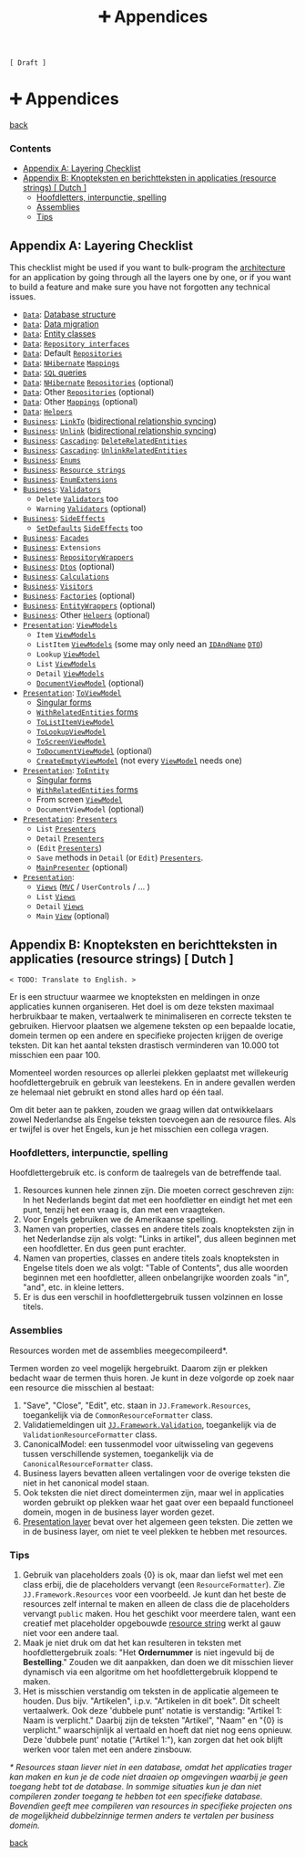 ﻿---
title: "➕ Appendices"
---

`[ Draft ]`

➕ Appendices
==============

[back](.)

<h3>Contents</h3>

- [Appendix A: Layering Checklist](#appendix-a-layering-checklist)
- [Appendix B: Knopteksten en berichtteksten in applicaties (resource strings) [ Dutch ]](#appendix-b-knopteksten-en-berichtteksten-in-applicaties-resource-strings--dutch-)
    - [Hoofdletters, interpunctie, spelling](#hoofdletters-interpunctie-spelling)
    - [Assemblies](#assemblies)
    - [Tips](#tips)


Appendix A: Layering Checklist
------------------------------

This checklist might be used if you want to bulk-program the [architecture](index.md) for an application by going through all the layers one by one, or if you want to build a feature and make sure you have not forgotten any technical issues.

- [`Data`](layers.md#data-layer): [Database structure](database-conventions.md#-database-conventions)
- [`Data`](layers.md#data-layer): [Data migration](database-conventions.md#upgrade-scripts)
- [`Data`](layers.md#data-layer): [Entity classes](patterns/data-access.md#entities)
- [`Data`](layers.md#data-layer): [`Repository interfaces`](patterns/data-access.md#repository-interfaces)
- [`Data`](layers.md#data-layer): Default [`Repositories`](patterns/data-access.md#repository)
- [`Data`](layers.md#data-layer): [`NHibernate`](api/misc.md#nhibernate) [`Mappings`](patterns/data-access.md#mapping)
- [`Data`](layers.md#data-layer): [`SQL` queries](api/misc.md#sql)
- [`Data`](layers.md#data-layer): [`NHibernate`](api/misc.md#nhibernate) [`Repositories`](patterns/data-access.md#repository) (optional)
- [`Data`](layers.md#data-layer): Other [`Repositories`](patterns/data-access.md#repository) (optional)
- [`Data`](layers.md#data-layer): Other [`Mappings`](patterns/data-access.md#mapping) (optional)
- [`Data`](layers.md#data-layer): [`Helpers`](patterns/other.md#helper) 
- [`Business`](layers.md#business-layer): [`LinkTo`](patterns/business-logic.md#linkto) ([bidirectional relationship syncing](aspects.md#bidirectional-relationship-synchronization))
- [`Business`](layers.md#business-layer): [`Unlink`](patterns/business-logic.md#unlink) ([bidirectional relationship syncing](aspects.md#bidirectional-relationship-synchronization))
- [`Business`](layers.md#business-layer): [`Cascading`](aspects.md#cascading): [`DeleteRelatedEntities`](patterns/business-logic.md#cascading)
- [`Business`](layers.md#business-layer): [`Cascading`](aspects.md#cascading): [`UnlinkRelatedEntities`](patterns/business-logic.md#cascading)
- [`Business`](layers.md#business-layer): [`Enums`](aspects.md#enums)
- [`Business`](layers.md#business-layer): [`Resource strings`](patterns/resource-strings.md)
- [`Business`](layers.md#business-layer): [`EnumExtensions`](aspects.md#enum-like-entities)
- [`Business`](layers.md#business-layer): [`Validators`](patterns/business-logic.md#validators)
    - `Delete` [`Validators`](patterns/business-logic.md#validators) too
    - `Warning` [`Validators`](patterns/business-logic.md#validators) (optional)
- [`Business`](layers.md#business-layer): [`SideEffects`](patterns/business-logic.md#sideeffects)
    - [`SetDefaults`](aspects.md#defaults) [`SideEffects`](patterns/business-logic.md#sideeffects) too
- [`Business`](layers.md#business-layer): [`Facades`](patterns/business-logic.md#facade)
- [`Business`](layers.md#business-layer): `Extensions`
- [`Business`](layers.md#business-layer): [`RepositoryWrappers`](patterns/data-access.md#repositorywrappers)
- [`Business`](layers.md#business-layer): [`Dtos`](patterns/data-access.md#dto) (optional)
- [`Business`](layers.md#business-layer): [`Calculations`](aspects.md#calculation)
- [`Business`](layers.md#business-layer): [`Visitors`](patterns/visitors.md)
- [`Business`](layers.md#business-layer): [`Factories`](patterns/other.md#factory) (optional)
- [`Business`](layers.md#business-layer): [`EntityWrappers`](patterns/other.md#wrapper) (optional)
- [`Business`](layers.md#business-layer): Other [`Helpers`](patterns/other.md#helper) (optional)
- [`Presentation`](layers.md#presentation-layer): [`ViewModels`](patterns/viewmodels.md)
    - `Item` [`ViewModels`](patterns/viewmodels.md#entity-viewmodels)
    - `ListItem` [`ViewModels`](patterns/viewmodels.md#listitem-viewmodels) (some may only need an [`IDAndName`](api/misc.md#jj-canonical) [`DTO`](patterns/data-access.md#dto))
    - `Lookup` [`ViewModel`](patterns/viewmodels.md#lookup-viewmodels)
    - `List` [`ViewModels`](patterns/viewmodels.md#screen-viewmodels)
    - `Detail` [`ViewModels`](patterns/viewmodels.md#screen-viewmodels)
    - [`DocumentViewModel`](patterns/viewmodels.md) (optional)
- [`Presentation`](layers.md#presentation-layer): [`ToViewModel`](patterns/presentation.md#toviewmodel)
    - [Singular forms](patterns/other.md#singular-plural-non-recursive-recursive-and-withrelatedentities)
    - [`WithRelatedEntities` forms](patterns/other.md#singular-plural-non-recursive-recursive-and-withrelatedentities)
    - [`ToListItemViewModel`](patterns/presentation.md#toviewmodel)
    - [`ToLookupViewModel`](patterns/presentation.md#toviewmodel)
    - [`ToScreenViewModel`](patterns/presentation.md#toviewmodel)
    - [`ToDocumentViewModel`](patterns/presentation.md#toviewmodel) (optional)
    - [`CreateEmptyViewModel`](patterns/presentation.md#toviewmodel) (not every [`ViewModel`](patterns/viewmodels.md) needs one)
- [`Presentation`](layers.md#presentation-layer): [`ToEntity`](patterns/presentation.md#toentity)
    - [Singular forms](patterns/other.md#singular-plural-non-recursive-recursive-and-withrelatedentities)
    - [`WithRelatedEntities` forms](patterns/other.md#singular-plural-non-recursive-recursive-and-withrelatedentities)
    - From screen [`ViewModel`](patterns/viewmodels.md)
    - `DocumentViewModel` (optional)
- [`Presentation`](layers.md#presentation-layer): [`Presenters`](patterns/presenters.md#-presenters#-presenters)
    - `List` [`Presenters`](patterns/presenters.md#-presenters)
    - `Detail` [`Presenters`](patterns/presenters.md#-presenters)
    - (`Edit` [`Presenters`](patterns/presenters.md#-presenters))
    - `Save` methods in `Detail` (or `Edit`) [`Presenters`](patterns/presenters.md#-presenters).
    - [`MainPresenter`](patterns/presenters.md#-presenters) (optional)
- [`Presentation`](layers.md#presentation-layer):
    - [`Views`](patterns/presentation.md#views) ([`MVC`](api/misc.md#mvc) / `UserControls` / ... )
    - `List` [`Views`](patterns/presentation.md#views)
    - `Detail` [`Views`](patterns/presentation.md#views)
    - `Main` [`View`](patterns/presentation.md#views) (optional)


Appendix B: Knopteksten en berichtteksten in applicaties (resource strings) [ Dutch ]
-------------------------------------------------------------------------------------

`< TODO: Translate to English. >`  

Er is een structuur waarmee we knopteksten en meldingen in onze applicaties kunnen organiseren. Het doel is om deze teksten maximaal herbruikbaar te maken, vertaalwerk te minimaliseren en correcte teksten te gebruiken. Hiervoor plaatsen we algemene teksten op een bepaalde locatie, domein termen op een andere en specifieke projecten krijgen de overige teksten. Dit kan het aantal teksten drastisch verminderen van 10.000 tot misschien een paar 100.

Momenteel worden resources op allerlei plekken geplaatst met willekeurig hoofdlettergebruik en gebruik van leestekens. En in andere gevallen werden ze helemaal niet gebruikt en stond alles hard op één taal.

Om dit beter aan te pakken, zouden we graag willen dat ontwikkelaars zowel Nederlandse als Engelse teksten toevoegen aan de resource files. Als er twijfel is over het Engels, kun je het misschien een collega vragen.

### Hoofdletters, interpunctie, spelling

Hoofdlettergebruik etc. is conform de taalregels van de betreffende taal.

1. Resources kunnen hele zinnen zijn. Die moeten correct geschreven zijn: In het Nederlands begint dat met een hoofdletter en eindigt het met een punt, tenzij het een vraag is, dan met een vraagteken.
2. Voor Engels gebruiken we de Amerikaanse spelling.
3. Namen van properties, classes en andere titels zoals knopteksten zijn in het Nederlandse zijn als volgt: "Links in artikel", dus alleen beginnen met een hoofdletter. En dus geen punt erachter.
4. Namen van properties, classes en andere titels zoals knopteksten in Engelse titels doen we als volgt: "Table of Contents", dus alle woorden beginnen met een hoofdletter, alleen onbelangrijke woorden zoals "in", "and", etc. in kleine letters.
5. Er is dus een verschil in hoofdlettergebruik tussen volzinnen en losse titels.

### Assemblies

Resources worden met de assemblies meegecompileerd*.

Termen worden zo veel mogelijk hergebruikt. Daarom zijn er plekken bedacht waar de termen thuis horen. Je kunt in deze volgorde op zoek naar een resource die misschien al bestaat:

1. "Save", "Close", "Edit", etc. staan in `JJ.Framework.Resources`, toegankelijk via de `CommonResourceFormatter` class.
2. Validatiemeldingen uit [`JJ.Framework.Validation`](api/misc.md#jj-framework-validation), toegankelijk via de `ValidationResourceFormatter` class.
3. CanonicalModel: een tussenmodel voor uitwisseling van gegevens tussen verschillende systemen, toegankelijk via de `CanonicalResourceFormatter` class.
4. Business layers bevatten alleen vertalingen voor de overige teksten die niet in het canonical model staan.
5. Ook teksten die niet direct domeintermen zijn, maar wel in applicaties worden gebruikt op plekken waar het gaat over een bepaald functioneel domein, mogen in de business layer worden gezet.
6. [Presentation layer](layers.md#presentation-layer) bevat over het algemeen geen teksten. Die zetten we in de business layer, om niet te veel plekken te hebben met resources.

### Tips

1. Gebruik van placeholders zoals {0} is ok, maar dan liefst wel met een class erbij, die de placeholders vervangt (een `ResourceFormatter`). Zie `JJ.Framework.Resources` voor een voorbeeld. Je kunt dan het beste de resources zelf internal te maken en alleen de class die de placeholders vervangt `public` maken. Hou het geschikt voor meerdere talen, want een creatief met placeholder opgebouwde [resource string](patterns/resource-strings.md) werkt al gauw niet voor een andere taal.
2. Maak je niet druk om dat het kan resulteren in teksten met hoofdlettergebruik zoals: "Het __Ordernummer__ is niet ingevuld bij de __Bestelling__." Zouden we dit aanpakken, dan doen we dit misschien liever dynamisch via een algoritme om het hoofdlettergebruik kloppend te maken.
3. Het is misschien verstandig om teksten in de applicatie algemeen te houden. Dus bijv. "Artikelen", i.p.v. "Artikelen in dit boek". Dit scheelt vertaalwerk. Ook deze 'dubbele punt' notatie is verstandig: "Artikel 1: Naam is verplicht." Daarbij zijn de teksten "Artikel", "Naam" en "{0} is verplicht." waarschijnlijk al vertaald en hoeft dat niet nog eens opnieuw. Deze 'dubbele punt' notatie ("Artikel 1:"), kan zorgen dat het ook blijft werken voor talen met een andere zinsbouw.

*\* Resources staan liever niet in een database, omdat het applicaties trager kan maken en kun je de code niet draaien op omgevingen waarbij je geen toegang hebt tot de database. In sommige situaties kun je dan niet compileren zonder toegang te hebben tot een specifieke database. Bovendien geeft mee compileren van resources in specifieke projecten ons de mogelijkheid dubbelzinnige termen anders te vertalen per business domein.*

[back](.)
